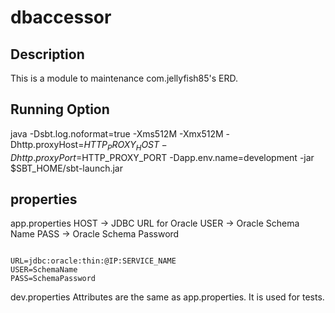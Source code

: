 # dbaccessor


## Description

This is a module to maintenance com.jellyfish85's ERD.


## Running Option

java -Dsbt.log.noformat=true -Xms512M -Xmx512M  -Dhttp.proxyHost=$HTTP_PROXY_HOST -Dhttp.proxyPort=$HTTP_PROXY_PORT -Dapp.env.name=development -jar $SBT_HOME/sbt-launch.jar 


## properties

app.properties
	HOST -> JDBC URL for Oracle 
	USER -> Oracle Schema Name
	PASS -> Oracle Schema Password

<pre><code>
URL=jdbc:oracle:thin:@IP:SERVICE_NAME
USER=SchemaName
PASS=SchemaPassword
</code></pre>

dev.properties
	Attributes are the same as app.properties.
	It is used for tests.
